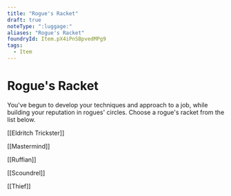 ```yaml
---
title: "Rogue's Racket"
draft: true
noteType: ":luggage:"
aliases: "Rogue's Racket"
foundryId: Item.pX4iPnSBpvedMPg9
tags:
  - Item
---
```


# Rogue's Racket

You've begun to develop your techniques and approach to a job, while building your reputation in rogues' circles. Choose a rogue's racket from the list below.

[[Eldritch Trickster]]

[[Mastermind]]

[[Ruffian]]

[[Scoundrel]]

[[Thief]]
